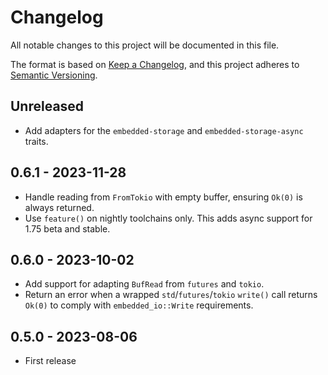 # Changelog

All notable changes to this project will be documented in this file.

The format is based on [Keep a Changelog](https://keepachangelog.com/en/1.0.0/),
and this project adheres to [Semantic Versioning](https://semver.org/spec/v2.0.0.html).

## Unreleased

- Add adapters for the `embedded-storage` and `embedded-storage-async` traits.

## 0.6.1 - 2023-11-28

- Handle reading from `FromTokio` with empty buffer, ensuring `Ok(0)` is always returned.
- Use `feature()` on nightly toolchains only. This adds async support for 1.75 beta and stable.

## 0.6.0 - 2023-10-02

- Add support for adapting `BufRead` from `futures` and `tokio`.
- Return an error when a wrapped `std`/`futures`/`tokio` `write()` call returns
  `Ok(0)` to comply with `embedded_io::Write` requirements.

## 0.5.0 - 2023-08-06

- First release
